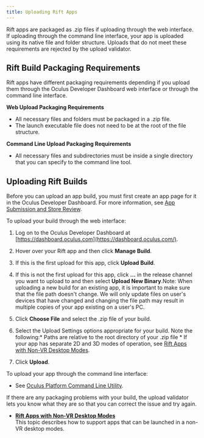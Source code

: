 ```yaml
---
title: Uploading Rift Apps
---
```


 Rift apps are packaged as .zip files if uploading through the web interface. If uploading through the command line interface, your app is uploaded using its native file and folder structure. Uploads that do not meet these requirements are rejected by the upload validator. 

## Rift Build Packaging Requirements

Rift apps have different packaging requirements depending if you upload them through the Oculus Developer Dashboard web interface or through the command line interface.

**Web Upload Packaging Requirements**

*  All necessary files and folders must be packaged in a .zip file.
* The launch executable file does not need to be at the root of the file structure.


**Command Line Upload Packaging Requirements**

* All necessary files and subdirectories must be inside a single directory that you can specify to the command line tool.


## Uploading Rift Builds

Before you can upload an app build, you must first create an app page for it in the Oculus Developer Dashboard. For more information, see [App Submission and Store Review](/distribute/latest/concepts/publish-create-app/).

To upload your build through the web interface:

1. Log on to the Oculus Developer Dashboard at [https://dashboard.oculus.com](https://dashboard.oculus.com/).
2. Hover over your Rift app and then click **Manage Build**.
3. If this is the first upload for this app, click **Upload Build**.
4. If this is not the first upload for this app, click **...** in the release channel you want to upload to and then select **Upload New Binary**.Note: When uploading a new build for an existing app, it is important to make sure that the file path doesn't change. We will only update files on user's devices that have changed and changing the file path may result in multiple copies of your app existing on a user's PC.
5. Click **Choose File** and select the .zip file of your build.
6. Select the Upload Settings options appropriate for your build. Note the following:* Paths are relative to the root directory of your .zip file * If your app has separate 2D and 3D modes of operation, see [Rift Apps with Non-VR Desktop Modes](/distribute/latest/concepts/publish-packaging-rift-desktopmode/ "This topic describes how to support apps that can be launched in a non-VR desktop modes."). 


7. Click **Upload**.


To upload your app through the command line interface:

* See [Oculus Platform Command Line Utility](/distribute/latest/concepts/publish-reference-platform-command-line-utility/ "The Oculus Platform Command Line Utility lets you upload builds to your release channels much faster than using the Oculus dashboard web interface. It also allows you to incorporate automated uploads into your existing build system.").


If there are any packaging problems with your build, the upload validator lets you know what they are so that you can correct the issue and try again.

* **[Rift Apps with Non-VR Desktop Modes](/distribute/latest/concepts/publish-packaging-rift-desktopmode/)**  
This topic describes how to support apps that can be launched in a non-VR desktop modes.

